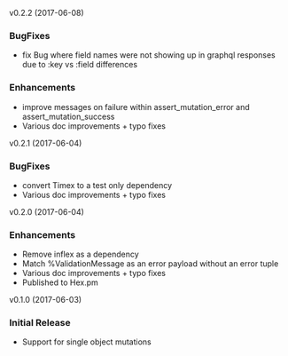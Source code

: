 
v0.2.2 (2017-06-08)

### BugFixes

  * fix Bug where field names were not showing up in graphql responses due to :key vs :field differences

### Enhancements
  * improve messages on failure within assert_mutation_error and assert_mutation_success
  * Various doc improvements + typo fixes

v0.2.1 (2017-06-04)

### BugFixes

  * convert Timex to a test only dependency
  * Various doc improvements + typo fixes

v0.2.0 (2017-06-04)

### Enhancements

  * Remove inflex as a dependency
  * Match %ValidationMessage as an error payload without an error tuple
  * Various doc improvements + typo fixes
  * Published to Hex.pm


v0.1.0 (2017-06-03)

### Initial Release

  * Support for single object mutations
